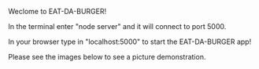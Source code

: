 Weclome to EAT-DA-BURGER!

In the terminal enter "node server" and it will connect to port 5000.

In your browser type in "localhost:5000" to start the EAT-DA-BURGER app!

Please see the images below to see a picture demonstration. 

